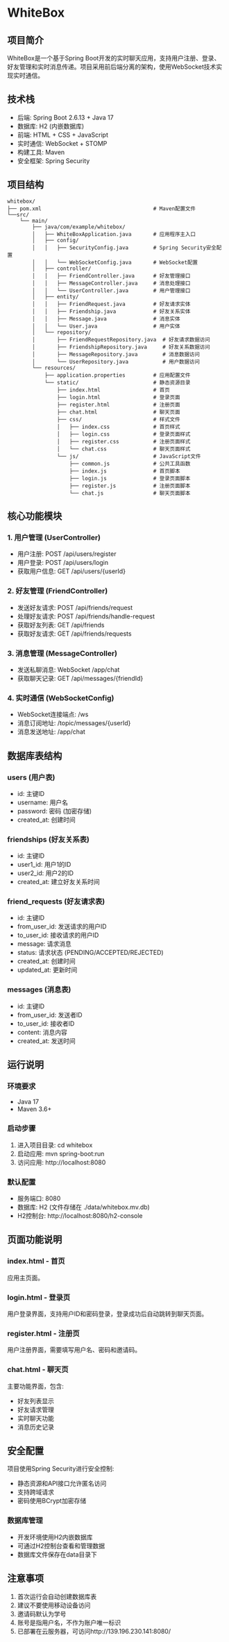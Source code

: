# WhiteBox

## 项目简介

WhiteBox是一个基于Spring Boot开发的实时聊天应用，支持用户注册、登录、好友管理和实时消息传递。项目采用前后端分离的架构，使用WebSocket技术实现实时通信。

## 技术栈

- 后端: Spring Boot 2.6.13 + Java 17
- 数据库: H2 (内嵌数据库)
- 前端: HTML + CSS + JavaScript
- 实时通信: WebSocket + STOMP
- 构建工具: Maven
- 安全框架: Spring Security

## 项目结构

```
whitebox/
├── pom.xml                                    # Maven配置文件
└──src/
    └── main/
        ├── java/com/example/whitebox/
        │   ├── WhiteBoxApplication.java       # 应用程序主入口
        │   ├── config/
        │   │   ├── SecurityConfig.java        # Spring Security安全配置
        │   │   └── WebSocketConfig.java       # WebSocket配置
        │   ├── controller/
        │   │   ├── FriendController.java      # 好友管理接口
        │   │   ├── MessageController.java     # 消息处理接口
        │   │   └── UserController.java        # 用户管理接口
        │   ├── entity/
        │   │   ├── FriendRequest.java         # 好友请求实体
        │   │   ├── Friendship.java            # 好友关系实体
        │   │   ├── Message.java               # 消息实体
        │   │   └── User.java                  # 用户实体
        │   └── repository/
        │       ├── FriendRequestRepository.java  # 好友请求数据访问
        │       ├── FriendshipRepository.java     # 好友关系数据访问
        │       ├── MessageRepository.java        # 消息数据访问
        │       └── UserRepository.java           # 用户数据访问
        └── resources/
            ├── application.properties         # 应用配置文件
            └── static/                        # 静态资源目录
                ├── index.html                 # 首页
                ├── login.html                 # 登录页面
                ├── register.html              # 注册页面
                ├── chat.html                  # 聊天页面
                ├── css/                       # 样式文件
                │   ├── index.css              # 首页样式
                │   ├── login.css              # 登录页面样式
                │   ├── register.css           # 注册页面样式
                │   └── chat.css               # 聊天页面样式
                └── js/                        # JavaScript文件
                    ├── common.js              # 公共工具函数
                    ├── index.js               # 首页脚本
                    ├── login.js               # 登录页面脚本
                    ├── register.js            # 注册页面脚本
                    └── chat.js                # 聊天页面脚本

```

## 核心功能模块

### 1. 用户管理 (UserController)
- 用户注册: POST /api/users/register
- 用户登录: POST /api/users/login
- 获取用户信息: GET /api/users/{userId}

### 2. 好友管理 (FriendController)
- 发送好友请求: POST /api/friends/request
- 处理好友请求: POST /api/friends/handle-request
- 获取好友列表: GET /api/friends
- 获取好友请求: GET /api/friends/requests

### 3. 消息管理 (MessageController)
- 发送私聊消息: WebSocket /app/chat
- 获取聊天记录: GET /api/messages/{friendId}

### 4. 实时通信 (WebSocketConfig)
- WebSocket连接端点: /ws
- 消息订阅地址: /topic/messages/{userId}
- 消息发送地址: /app/chat

## 数据库表结构

### users (用户表)
- id: 主键ID
- username: 用户名
- password: 密码 (加密存储)
- created_at: 创建时间

### friendships (好友关系表)
- id: 主键ID
- user1_id: 用户1的ID
- user2_id: 用户2的ID
- created_at: 建立好友关系时间

### friend_requests (好友请求表)
- id: 主键ID
- from_user_id: 发送请求的用户ID
- to_user_id: 接收请求的用户ID
- message: 请求消息
- status: 请求状态 (PENDING/ACCEPTED/REJECTED)
- created_at: 创建时间
- updated_at: 更新时间

### messages (消息表)
- id: 主键ID
- from_user_id: 发送者ID
- to_user_id: 接收者ID
- content: 消息内容
- created_at: 发送时间

## 运行说明

### 环境要求
- Java 17
- Maven 3.6+

### 启动步骤
1. 进入项目目录: cd whitebox
2. 启动应用: mvn spring-boot:run
3. 访问应用: http://localhost:8080

### 默认配置
- 服务端口: 8080
- 数据库: H2 (文件存储在 ./data/whitebox.mv.db)
- H2控制台: http://localhost:8080/h2-console

## 页面功能说明

### index.html - 首页
应用主页面。

### login.html - 登录页
用户登录界面，支持用户ID和密码登录，登录成功后自动跳转到聊天页面。

### register.html - 注册页
用户注册界面，需要填写用户名、密码和邀请码。

### chat.html - 聊天页
主要功能界面，包含:
- 好友列表显示
- 好友请求管理
- 实时聊天功能
- 消息历史记录

## 安全配置

项目使用Spring Security进行安全控制:
- 静态资源和API接口允许匿名访问
- 支持跨域请求
- 密码使用BCrypt加密存储


### 数据库管理
- 开发环境使用H2内嵌数据库
- 可通过H2控制台查看和管理数据
- 数据库文件保存在data目录下

## 注意事项

1. 首次运行会自动创建数据库表
2. 建议不要使用移动设备访问
3. 邀请码默认为学号
4. 账号是指用户名，不作为账户唯一标识
5. 已部署在云服务器，可访问http://139.196.230.141:8080/
